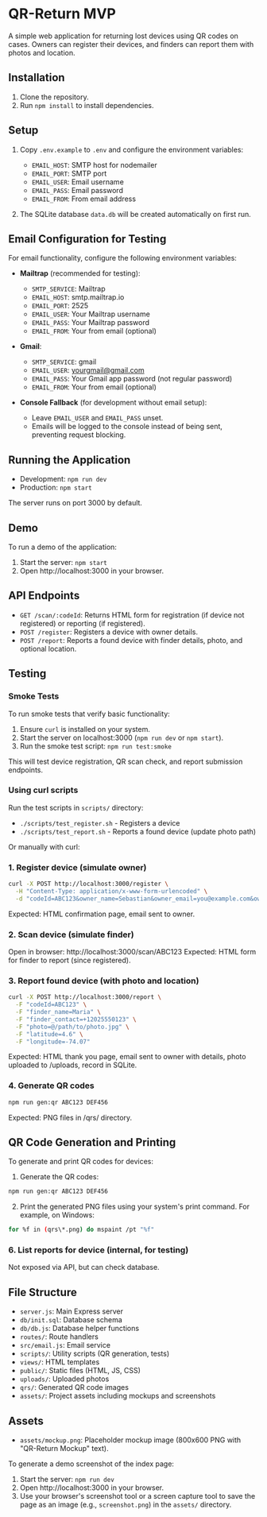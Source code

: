 # QR-Return MVP

A simple web application for returning lost devices using QR codes on cases. Owners can register their devices, and finders can report them with photos and location.

## Installation

1. Clone the repository.
2. Run `npm install` to install dependencies.

## Setup

1. Copy `.env.example` to `.env` and configure the environment variables:
   - `EMAIL_HOST`: SMTP host for nodemailer
   - `EMAIL_PORT`: SMTP port
   - `EMAIL_USER`: Email username
   - `EMAIL_PASS`: Email password
   - `EMAIL_FROM`: From email address

2. The SQLite database `data.db` will be created automatically on first run.

## Email Configuration for Testing

For email functionality, configure the following environment variables:

- **Mailtrap** (recommended for testing):
  - `SMTP_SERVICE`: Mailtrap
  - `EMAIL_HOST`: smtp.mailtrap.io
  - `EMAIL_PORT`: 2525
  - `EMAIL_USER`: Your Mailtrap username
  - `EMAIL_PASS`: Your Mailtrap password
  - `EMAIL_FROM`: Your from email (optional)

- **Gmail**:
  - `SMTP_SERVICE`: gmail
  - `EMAIL_USER`: yourgmail@gmail.com
  - `EMAIL_PASS`: Your Gmail app password (not regular password)
  - `EMAIL_FROM`: Your from email (optional)

- **Console Fallback** (for development without email setup):
  - Leave `EMAIL_USER` and `EMAIL_PASS` unset.
  - Emails will be logged to the console instead of being sent, preventing request blocking.

## Running the Application

- Development: `npm run dev`
- Production: `npm start`

The server runs on port 3000 by default.

## Demo

To run a demo of the application:

1. Start the server: `npm start`
2. Open http://localhost:3000 in your browser.

## API Endpoints

- `GET /scan/:codeId`: Returns HTML form for registration (if device not registered) or reporting (if registered).
- `POST /register`: Registers a device with owner details.
- `POST /report`: Reports a found device with finder details, photo, and optional location.

## Testing

### Smoke Tests

To run smoke tests that verify basic functionality:

1. Ensure `curl` is installed on your system.
2. Start the server on localhost:3000 (`npm run dev` or `npm start`).
3. Run the smoke test script: `npm run test:smoke`

This will test device registration, QR scan check, and report submission endpoints.

### Using curl scripts

Run the test scripts in `scripts/` directory:

- `./scripts/test_register.sh` - Registers a device
- `./scripts/test_report.sh` - Reports a found device (update photo path)

Or manually with curl:

### 1. Register device (simulate owner)
```bash
curl -X POST http://localhost:3000/register \
  -H "Content-Type: application/x-www-form-urlencoded" \
  -d "codeId=ABC123&owner_name=Sebastian&owner_email=you@example.com&owner_phone=+12025550123&reward=20"
```
Expected: HTML confirmation page, email sent to owner.

### 2. Scan device (simulate finder)
Open in browser: http://localhost:3000/scan/ABC123
Expected: HTML form for finder to report (since registered).

### 3. Report found device (with photo and location)
```bash
curl -X POST http://localhost:3000/report \
  -F "codeId=ABC123" \
  -F "finder_name=Maria" \
  -F "finder_contact=+12025550123" \
  -F "photo=@/path/to/photo.jpg" \
  -F "latitude=4.6" \
  -F "longitude=-74.07"
```
Expected: HTML thank you page, email sent to owner with details, photo uploaded to /uploads, record in SQLite.

### 4. Generate QR codes
```bash
npm run gen:qr ABC123 DEF456
```
Expected: PNG files in /qrs/ directory.

## QR Code Generation and Printing

To generate and print QR codes for devices:

1. Generate the QR codes:
```bash
npm run gen:qr ABC123 DEF456
```

2. Print the generated PNG files using your system's print command. For example, on Windows:
```bash
for %f in (qrs\*.png) do mspaint /pt "%f"
```

### 6. List reports for device (internal, for testing)
Not exposed via API, but can check database.

## File Structure

- `server.js`: Main Express server
- `db/init.sql`: Database schema
- `db/db.js`: Database helper functions
- `routes/`: Route handlers
- `src/email.js`: Email service
- `scripts/`: Utility scripts (QR generation, tests)
- `views/`: HTML templates
- `public/`: Static files (HTML, JS, CSS)
- `uploads/`: Uploaded photos
- `qrs/`: Generated QR code images
- `assets/`: Project assets including mockups and screenshots

## Assets

- `assets/mockup.png`: Placeholder mockup image (800x600 PNG with "QR-Return Mockup" text).

To generate a demo screenshot of the index page:

1. Start the server: `npm run dev`
2. Open http://localhost:3000 in your browser.
3. Use your browser's screenshot tool or a screen capture tool to save the page as an image (e.g., `screenshot.png`) in the `assets/` directory.